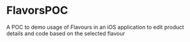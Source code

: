# FlavorsPOC
A POC to demo usage of Flavours in an iOS application to edit product details and code based on the selected flavour
